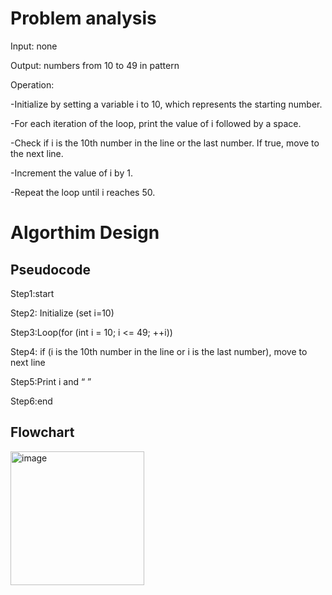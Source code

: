 # Problem analysis

Input: none

Output: numbers from 10 to 49 in pattern

Operation: 

-Initialize by setting a variable i to 10, which represents the starting number.

-For each iteration of the loop, print the value of i followed by a space.

-Check if i is the 10th number in the line or the last number. If true, move to the next line.

-Increment the value of i by 1.

-Repeat the loop until i reaches 50.

# Algorthim Design

## Pseudocode

Step1:start


Step2: Initialize (set i=10)

Step3:Loop(for (int i = 10; i <= 49; ++i))

Step4: if (i is the 10th number in the line or i is the last number), move to next line

Step5:Print i and “ ”

Step6:end

## Flowchart

<img width="214" alt="image" src="https://github.com/SWEG-2015EC-Batch/Free-Thinkers/assets/149039271/827d9443-776f-47cd-b66c-a22bfcd34215">
